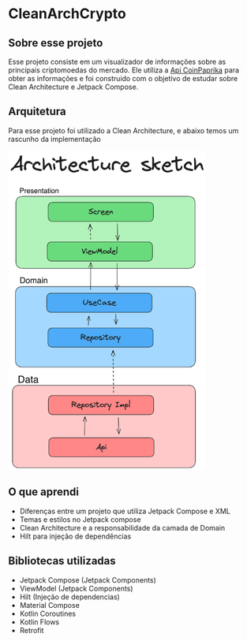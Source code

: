 # CleanArchCrypto

## Sobre esse projeto
Esse projeto consiste em um visualizador de informações sobre as principais criptomoedas do mercado. 
Ele utiliza a [Api CoinPaprika](https://api.coinpaprika.com/) para obter as informações e foi construido com o objetivo de estudar sobre Clean Architecture e Jetpack Compose.

## Arquitetura
Para esse projeto foi utilizado a Clean Architecture, e abaixo temos um rascunho da implementação

<img src="images/arch.png" alt="drawing" width="400"/>

## O que aprendi
- Diferenças entre um projeto que utiliza Jetpack Compose e XML
- Temas e estilos no Jetpack compose
- Clean Architecture e a responsabilidade da camada de Domain
- Hilt para injeção de dependências

## Bibliotecas utilizadas
- Jetpack Compose (Jetpack Components)
- ViewModel (Jetpack Components)
- Hilt (Injeção de dependencias)
- Material Compose
- Kotlin Coroutines
- Kotlin Flows
- Retrofit 